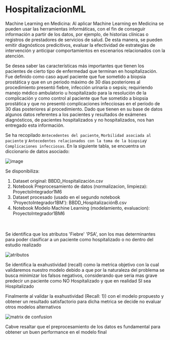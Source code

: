 # HospitalizacionML
Machine Learning en Medicina: Al aplicar Machine Learning en Medicina se pueden usar las herramientas informáticas, con el fin de conseguir 
información a partir de los datos, por ejemplo, de historias clínicas o registros de prestadores de servicios de salud. De esta manera, se 
pueden emitir diagnósticos predicitivos, evaluar la efectividad de estrategias de intervención y anticipar comportamientos en escenarios 
relacionados con la atención.

Se desea saber las características más importantes que tienen los pacientes de cierto tipo de enfermedad que terminan en hospitalización. 
Fue definido como caso aquel paciente que fue sometido a biopsia prostática y que en un periodo máximo de 30 días posteriores al procedimiento 
presentó fiebre, infección urinaria o sepsis; requiriendo manejo médico ambulatorio u hospitalizado para la resolución de la complicación y 
como control al paciente que fue sometido a biopsia prostática y que no presentó complicaciones infecciosas en el período de 30 días posteriores
al procedimiento. Dado que tienen en su base de datos algunos datos referentes a los pacientes y resultados de exámenes diagnósticos, de pacientes
hospitalizados y no hospitalizados, nos han entregado esta información.  

Se ha recopilado `Antecedentes del paciente`, `Morbilidad asociada al paciente` y `Antecedentes relacionados con la toma de la biopsia`y 
`Complicaciones infecciosas`. En la siguiente tabla, se encuentra un diccionario de datos asociado:

![image](https://user-images.githubusercontent.com/118769777/220240501-8c21461d-2de5-495b-954e-10fb9bf38014.png)


Se disponibiliza:<br>
1. Dataset original: BBDD_Hospitalización.csv<br>
2. Notebook Preprocesamiento de datos (normalizacion, limpieza): ProyectoIntegrador1M6<br>
3. Dataset procesado (usado en el segundo notebook 'ProyectoIntegrador1BM'): BBDD_HospitalizaciónB.csv<br>
4. Notebook Modelo Machine Learning (modelamiento, evaluacion): ProyectoIntegrador1BM6<br>

<br>
<br>
Se identifica que los atributos 'Fiebre' 'PSA', son los mas determinantes para poder clasificar a un paciente como hospitalizado o no dentro del 
estudio realizado<br>

![atributos](https://github.com/harlantonguino/HospitalizacionML/assets/9009541/cded8738-e04a-42f4-8eb0-797c4413152e)

Se identifica la exahustividad (recall) como la metrica objetivo con la cual validaremos nuestro modelo debido a que por la naturaleza del problema 
se busca minimizar los falsos negativos, considerando que seria mas grave predecir un paciente como NO Hospitalizado y que en realidad SI sea Hospitalizado<br>

Finalmente al validar la exahustividad (Recall: 1)) con el modelo propuesto y obtener un resultado satisfactorio para dicha metrica se decide no evaluar otros modelos alternativos<br>

![matrix de confusion](https://github.com/harlantonguino/HospitalizacionML/assets/9009541/75bfdcd5-e68c-47bd-bfb4-384e30856383)

Cabve resaltar que el preprocesamiento de los datos es fundamental para obtener un buen performance en el modelo final


